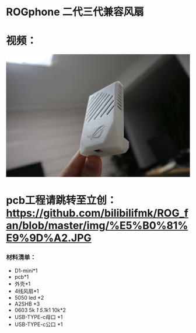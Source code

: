 # ROGphone 二代三代兼容风扇 
# 视频：

 ![image](https://github.com/bilibilifmk/ROG_fan/blob/master/img/%E5%B0%81%E9%9D%A2.JPG)  

# pcb工程请跳转至立创：https://github.com/bilibilifmk/ROG_fan/blob/master/img/%E5%B0%81%E9%9D%A2.JPG


### 材料清单：  
* 	D1-mini*1
*  pcb*1
* 外壳*1
* 4线风扇*1
* 5050 led *2
* A2SHB *3
* 0603 5k *1  5.1k*1 10k*2 
* USB-TYPE-c母口 *1
* USB-TYPE-c公口 *1


